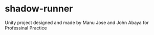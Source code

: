 # shadow-runner
Unity project designed and made by Manu Jose and John Abaya for Professinal Practice
